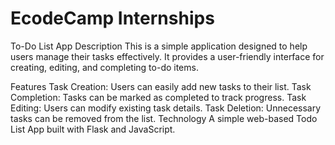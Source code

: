 # EcodeCamp Internships

To-Do List App
Description
This is a simple application designed to help users manage their tasks effectively. It provides a user-friendly interface for creating, editing, and completing to-do items.

Features
Task Creation: Users can easily add new tasks to their list.
Task Completion: Tasks can be marked as completed to track progress.
Task Editing: Users can modify existing task details.
Task Deletion: Unnecessary tasks can be removed from the list.
Technology
A simple web-based Todo List App built with Flask and JavaScript.
